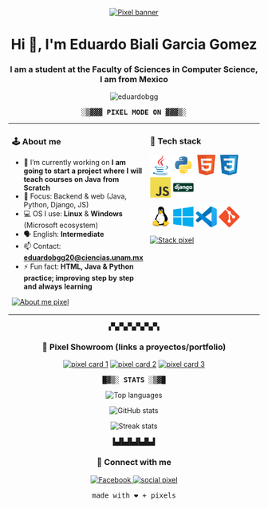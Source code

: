 <!-- ============================ -->
<!--        PIXEL-ART README      -->
<!-- ============================ -->

<!-- 🎮 BANNER PIXEL (opcional): reemplaza el href/src -->
<p align="center">
  <!-- PIXEL ART SLOT -->
  <a href="https://static.wikia.nocookie.net/overwatch/images/7/70/McCree_Spray_-_Pixel.png/revision/latest/scale-to-width-down/250?cb=20160610010620">
    <img src="IMG_PIXEL_AQUI" alt="Pixel banner" width="820">
  </a>
</p>

<h1 align="center">Hi 👋, I'm Eduardo Biali Garcia Gomez</h1>
<h3 align="center">I am a student at the Faculty of Sciences in Computer Science, I am from Mexico</h3>

<p align="center">
  <img src="https://komarev.com/ghpvc/?username=eduardobgg&label=Profile%20views&color=7f5af0&style=flat-square" alt="eduardobgg" />
</p>

<!-- Divider estilo pixel -->
<p align="center"><samp>░▒▓▓▓ <b>PIXEL MODE ON</b> ▓▓▓▒░</samp></p>

<!-- ============================ -->
<!--           ABOUT ME           -->
<!-- ============================ -->
<table>
<tr>
<td width="50%" valign="top">

<h3>🕹️ About me</h3>

- 🔭 I’m currently working on **I am going to start a project where I will teach courses on Java from Scratch**
- 🧠 Focus: Backend & web (Java, Python, Django, JS)
- 💻 OS I use: **Linux** & **Windows** (Microsoft ecosystem)
- 🗣️ English: **Intermediate**
- 📫 Contact: **eduardobgg20@ciencias.unam.mx**
- ⚡ Fun fact: **HTML, Java & Python practice; improving step by step and always learning**

<!-- PIXEL ART SLOT -->
<p>
  <a href="LINK_AQUI">
    <img src="IMG_PIXEL_AQUI" alt="About me pixel" height="80">
  </a>
</p>

</td>
<td width="50%" valign="top">

<!-- ============================ -->
<!--         TECH STACK           -->
<!-- ============================ -->
<h3>🌈 Tech stack</h3>

<!-- Lenguajes -->
<p>
  <img src="https://raw.githubusercontent.com/devicons/devicon/master/icons/java/java-original.svg" alt="java" width="42" height="42"/>
  <img src="https://raw.githubusercontent.com/devicons/devicon/master/icons/python/python-original.svg" alt="python" width="42" height="42"/>
  <img src="https://raw.githubusercontent.com/devicons/devicon/master/icons/html5/html5-original.svg" alt="html5" width="42" height="42"/>
  <img src="https://raw.githubusercontent.com/devicons/devicon/master/icons/css3/css3-original.svg" alt="css3" width="42" height="42"/>
  <img src="https://raw.githubusercontent.com/devicons/devicon/master/icons/javascript/javascript-original.svg" alt="javascript" width="42" height="42"/>
  <img src="https://raw.githubusercontent.com/devicons/devicon/master/icons/django/django-original.svg" alt="django" width="42" height="42"/>
</p>

<!-- SO / Tools -->
<p>
  <img src="https://raw.githubusercontent.com/devicons/devicon/master/icons/linux/linux-original.svg" alt="linux" width="42" height="42"/>
  <img src="https://raw.githubusercontent.com/devicons/devicon/master/icons/windows8/windows8-original.svg" alt="windows" width="42" height="42"/>
  <img src="https://raw.githubusercontent.com/devicons/devicon/master/icons/vscode/vscode-original.svg" alt="vscode" width="42" height="42"/>
  <img src="https://raw.githubusercontent.com/devicons/devicon/master/icons/git/git-original.svg" alt="git" width="42" height="42"/>
</p>

<!-- PIXEL ART SLOT -->
<p>
  <a href="LINK_AQUI">
    <img src="IMG_PIXEL_AQUI" alt="Stack pixel" height="80">
  </a>
</p>

</td>
</tr>
</table>

<!-- Divider estilo pixel -->
<p align="center"><samp>▞▚▞▚▞▚▞▚▞▚▞▚</samp></p>

<!-- ============================ -->
<!--        PIXEL SHOWROOM        -->
<!-- ============================ -->
<h3 align="center">🎨 Pixel Showroom (links a proyectos/portfolio)</h3>

<p align="center">
  <!-- PIXEL ART SLOT x3 -->
  <a href="LINK_AQUI"><img src="IMG_PIXEL_AQUI" alt="pixel card 1" width="90"></a>
  <a href="LINK_AQUI"><img src="IMG_PIXEL_AQUI" alt="pixel card 2" width="90"></a>
  <a href="LINK_AQUI"><img src="IMG_PIXEL_AQUI" alt="pixel card 3" width="90"></a>
</p>

<!-- Divider estilo pixel -->
<p align="center"><samp>█▓▒░ <b>STATS</b> ░▒▓█</samp></p>

<!-- ============================ -->
<!--            STATS             -->
<!-- ============================ -->
<p align="center">
  <img src="https://github-readme-stats.vercel.app/api/top-langs?username=eduardobgg&show_icons=true&locale=en&layout=compact" alt="Top languages" />
</p>

<p align="center">
  <img src="https://github-readme-stats.vercel.app/api?username=eduardobgg&show_icons=true&locale=en" alt="GitHub stats" />
</p>

<p align="center">
  <img src="https://github-readme-streak-stats.herokuapp.com/?user=eduardobgg" alt="Streak stats" />
</p>

<!-- Divider estilo pixel -->
<p align="center"><samp>▙▟▙▟▙▟▙▟▙▟</samp></p>

<!-- ============================ -->
<!--         SOCIAL / LINKS       -->
<!-- ============================ -->
<h3 align="center">🔗 Connect with me</h3>

<p align="center">
  <!-- Ajusta tus redes; deja sólo las que uses -->
  <a href="https://fb.com/eduardo.garcia.gomez" target="_blank">
    <img src="https://raw.githubusercontent.com/rahuldkjain/github-profile-readme-generator/master/src/images/icons/Social/facebook.svg" alt="Facebook" height="30" width="40"/>
  </a>
  <!-- PIXEL ART SLOT -->
  <a href="LINK_AQUI"><img src="IMG_PIXEL_AQUI" alt="social pixel" height="40"></a>
</p>

<!-- Footer pixel -->
<p align="center"><samp>made with ❤️ + pixels</samp></p>
